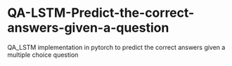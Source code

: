 # QA-LSTM-Predict-the-correct-answers-given-a-question
QA_LSTM implementation in pytorch to predict the correct answers given a multiple choice question
